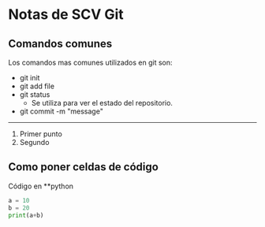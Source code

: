# Notas de SCV Git

## Comandos comunes

Los comandos mas comunes utilizados en git son:

* git init
* git add file
* git status
	* Se utiliza para ver el estado del repositorio.
* git commit -m "message"

---

1. Primer punto
1. Segundo

## Como poner celdas de código

Código en **python
```python
a = 10
b = 20
print(a+b)
```
